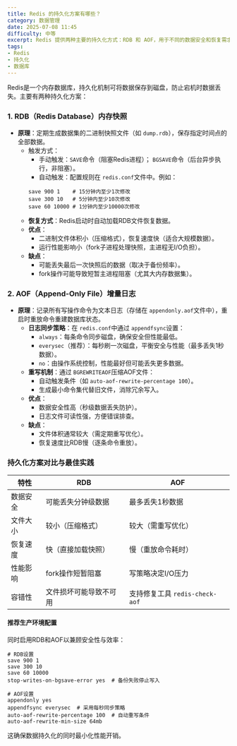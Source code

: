 ```yaml
---
title: Redis 的持久化方案有哪些？
category: 数据管理
date: 2025-07-08 11:45
difficulty: 中等
excerpt: Redis 提供两种主要的持久化方式：RDB 和 AOF，用于不同的数据安全和恢复需求。RDB 通过快照保存，而 AOF 记录增量日志以提高安全性。
tags:
- Redis
- 持久化
- 数据库
---
```

Redis是一个内存数据库，持久化机制可将数据保存到磁盘，防止宕机时数据丢失。主要有两种持久化方案：  

### 1. RDB（Redis Database）内存快照  
- **原理**：定期生成数据集的二进制快照文件（如 `dump.rdb`），保存指定时间点的全部数据。  
  - 触发方式：  
    - 手动触发：`SAVE`命令（阻塞Redis进程）； `BGSAVE`命令（后台异步执行，非阻塞）。  
    - 自动触发：配置规则在 `redis.conf`文件中。例如：  
     ```config  
     save 900 1    # 15分钟内至少1次修改  
     save 300 10   # 5分钟内至少10次修改  
     save 60 10000 # 1分钟内至少10000次修改  
     ```  
  - **恢复方式**：Redis启动时自动加载RDB文件恢复数据。  
  - **优点**：  
    - 二进制文件体积小（压缩格式），恢复速度快（适合大规模数据）。  
    - 运行性能影响小（fork子进程处理快照，主进程无I/O负担）。  
  - **缺点**：  
    - 可能丢失最后一次快照后的数据（取决于备份频率）。  
    - fork操作可能导致短暂主进程阻塞（尤其大内存数据集）。  

### 2. AOF（Append-Only File）增量日志  
- **原理**：记录所有写操作命令为文本日志（存储在 `appendonly.aof`文件中），重启时重放命令重建数据库状态。  
  - **日志同步策略**：在 `redis.conf`中通过 `appendfsync`设置：  
    - `always`：每条命令同步磁盘，确保安全但性能最低。  
    - `everysec`（推荐）：每秒刷一次磁盘，平衡安全与性能（最多丢失1秒数据）。  
    - `no`：由操作系统控制，性能最好但可能丢失更多数据。  
  - **重写机制**：通过 `BGREWRITEAOF`压缩AOF文件：  
    - 自动触发条件（如 `auto-aof-rewrite-percentage 100`）。  
    - 生成最小命令集代替旧文件，消除冗余写入。  
  - **优点**：  
    - 数据安全性高（秒级数据丢失防护）。  
    - 日志文件可读性强，方便错误排查。  
  - **缺点**：  
    - 文件体积通常较大（需定期重写优化）。  
    - 恢复速度比RDB慢（逐条命令重放）。  

### 持久化方案对比与最佳实践

| 特性               | RDB                        | AOF                        |
|--------------------|----------------------------|----------------------------|
| 数据安全           | 可能丢失分钟级数据         | 最多丢失1秒数据            |
| 文件大小           | 较小（压缩格式）           | 较大（需重写优化）         |
| 恢复速度           | 快（直接加载快照）         | 慢（重放命令耗时）         |
| 性能影响           | fork操作短暂阻塞           | 写策略决定I/O压力         |
| 容错性             | 文件损坏可能导致不可用   | 支持修复工具 `redis-check-aof` |

#### 推荐生产环境配置  
同时启用RDB和AOF以兼顾安全性与效率：  
```config  
# RDB设置  
save 900 1  
save 300 10  
save 60 10000  
stop-writes-on-bgsave-error yes  # 备份失败停止写入  

# AOF设置  
appendonly yes  
appendfsync everysec  # 采用每秒同步策略  
auto-aof-rewrite-percentage 100  # 自动重写条件  
auto-aof-rewrite-min-size 64mb  
```  
这确保数据持久化的同时最小化性能开销。

